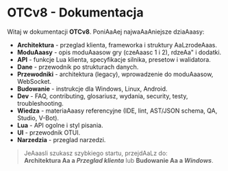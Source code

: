 # OTCv8 - Dokumentacja

Witaj w dokumentacji **OTCv8**. PoniAaAej najwaAaAniejsze dziaAaasy:

- **Architektura** - przeglad klienta, frameworka i struktury AaLzrodeAaas.
- **ModuAaasy** - opis moduAaasow gry (czeAaasc 1 i 2), rdzeAa" i dodatki.
- **API** - funkcje Lua klienta, specyfikacje silnika, presetow i walidatora.
- **Dane** - przewodnik po strukturach danych.
- **Przewodniki** - architektura (legacy), wprowadzenie do moduAaasow, WebSocket.
- **Budowanie** - instrukcje dla Windows, Linux, Android.
- **Dev** - FAQ, contributing, glosariusz, wydania, security, testy, troubleshooting.
- **Wiedza** - materiaAaasy referencyjne (IDE, lint, AST/JSON schema, QA, Studio, V-Bot).
- **Lua** - API ogolne i styl pisania.
- **UI** - przewodnik OTUI.
- **Narzedzia** - przeglad narzedzi.

> JeAaasli szukasz szybkiego startu, przejdAaLz do:  
> **Architektura Aa a _Przeglad klienta_** lub **Budowanie Aa a _Windows_**.
